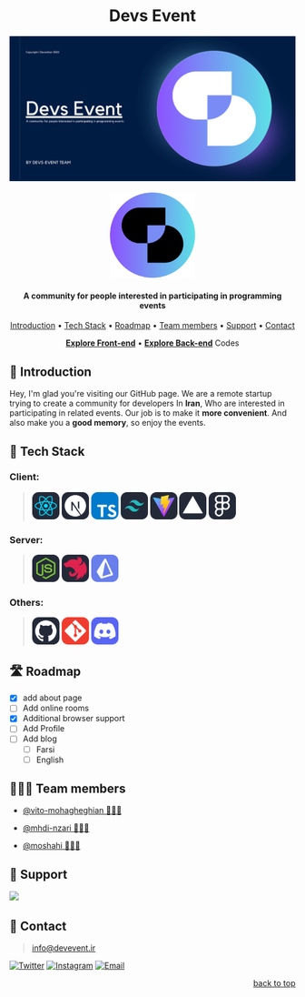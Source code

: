 <h1 align="center" id="devs-event">
  Devs Event
</h1>

<img src="banner.png" alt="A community for people interested in participating in programming events">

<div align="center">
<br/>
<a href="https://github.com/othneildrew/Best-README-Template">
<img src="logo.png" alt="Logo" width="150" height="150">
</a>
<h4 align="center"><strong>A community for people interested in participating in programming events</strong></h4>
<p align="center">
  <a href="#introduction">Introduction</a> •
  <a href="#tech-stack">Tech Stack</a> •
  <a href="#roadmap">Roadmap</a> •
  <a href="#team-members">Team members</a> •
  <a href="#support">Support</a> •
  <a href="#contact">Contact</a>
</p>
<a href="https://github.com/devsEvent/frontend"><strong>Explore Front-end</strong></a> •
<a href="https://github.com/devsEvent/backend"><strong>Explore Back-end</strong></a> Codes
</div>

<h2 id="introduction">
👋 Introduction
</h2>

<p>
Hey, I'm glad you're visiting our GitHub page. We are a remote startup trying to create a community for developers In <b>Iran</b>, Who are interested in participating in related events. Our job is to make it <b>more convenient</b>. And also make you a <b>good memory</b>, so enjoy the events.
</p>

<h2 id="tech-stack">
🤖 Tech Stack
</h2>

### Client:

> <img src="https://github.com/tandpfun/skill-icons/blob/main/icons/React-Dark.svg" width="48" title="React.Js">  <img src="https://github.com/tandpfun/skill-icons/blob/main/icons/NextJS-Dark.svg" width="48" title="Next.Js">   <img src="https://github.com/tandpfun/skill-icons/blob/main/icons/TypeScript.svg" width="48" title="TypeScript">   <img src="https://github.com/tandpfun/skill-icons/blob/main/icons/TailwindCSS-Dark.svg" width="48" title="TailWindCss">   <img src="https://github.com/tandpfun/skill-icons/blob/main/icons/Vite-Dark.svg" width="48"  title="Vite">  <img src="https://github.com/tandpfun/skill-icons/blob/main/icons/Vercel-Dark.svg" width="48"  title="Vercel">  <img src="https://github.com/tandpfun/skill-icons/blob/main/icons/Figma-Dark.svg" width="48"  title="Figma">

### Server: 

> <img src="https://github.com/tandpfun/skill-icons/blob/main/icons/NodeJS-Dark.svg" width="48" title="NodeJS">  <img src="https://github.com/tandpfun/skill-icons/blob/main/icons/NestJS-Dark.svg" width="48" title="NestJS">   <img src="https://github.com/tandpfun/skill-icons/blob/main/icons/Prisma.svg" width="48" title="Prisma">

### Others:

> <img src="https://github.com/tandpfun/skill-icons/blob/main/icons/Github-Dark.svg" width="48" title="Github">  <img src="https://github.com/tandpfun/skill-icons/blob/main/icons/Git.svg" width="48" title="Git">   <img src="https://github.com/tandpfun/skill-icons/blob/main/icons/Discord.svg" width="48" title="Discord">

<h2 id="roadmap">
🛣️ Roadmap
</h2>

- [x] add about page
- [ ] Add online rooms
- [x] Additional browser support
- [ ] Add Profile
- [ ] Add blog
    - [ ] Farsi
    - [ ] English

<h2 id="team-members">
👨🏻‍💻 Team members
</h2>

- [@vito-mohagheghian 👨🏻‍💻](https://www.github.com/vito-mohagheghian)

- [@mhdi-nzari 👨🏻‍💻](https://www.github.com/mhdi-nzari)

- [@moshahi 👨🏻‍💻](https://www.github.com/moshahi)


<h2 id="support">
💸 Support
</h2>

<a href="https://coffeebede.ir/buycoffee/vitovito">
<img src="https://img.shields.io/badge/buy_us_a_coffee-5D67E6?&style=for-the-badge&logo=buy-me-a-coffee&logoColor=white" />
</a>

<h2 id="contact">
🦜 Contact
</h2>

> info@devevent.ir

<a href="https://twitter.com/hereisvito" target="_blank"><img alt="Twitter" src="https://img.shields.io/badge/twitter-39A0E3.svg?&style=for-the-badge&logo=twitter&logoColor=white" /></a>   <a href="https://www.instagram.com/vito.mohagheghian/" target="_blank"><img alt="Instagram" src="https://img.shields.io/badge/Instargam-5D67E6?&style=for-the-badge&logo=instagram&logoColor=white" /></a> <a href="info@devevent.ir" target="_blank"><img alt="Email" src="https://img.shields.io/badge/Email-802FE9?&style=for-the-badge&logo=gmail&logoColor=white" /></a>

<p align="right"><a href="#devs-event">back to top</a></p>

